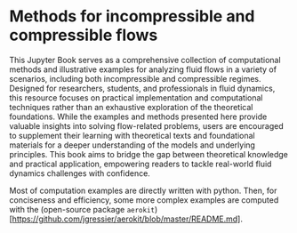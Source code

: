 # Methods for incompressible and compressible flows

<p text-align=justify>
This Jupyter Book serves as a comprehensive collection of computational methods and illustrative examples for analyzing fluid flows in a variety of scenarios, including both incompressible and compressible regimes. 
Designed for researchers, students, and professionals in fluid dynamics, this resource focuses on practical implementation and computational techniques rather than an exhaustive exploration of the theoretical foundations. 
While the examples and methods presented here provide valuable insights into solving flow-related problems, users are encouraged to supplement their learning with theoretical texts and foundational materials for a deeper understanding of the models and underlying principles.
This book aims to bridge the gap between theoretical knowledge and practical application, empowering readers to tackle real-world fluid dynamics challenges with confidence.
</p>

Most of computation examples are directly written with python. Then, for conciseness and efficiency, some more complex examples are computed with the (open-source package `aerokit`)[https://github.com/jgressier/aerokit/blob/master/README.md].

```{tableofcontents}
```
